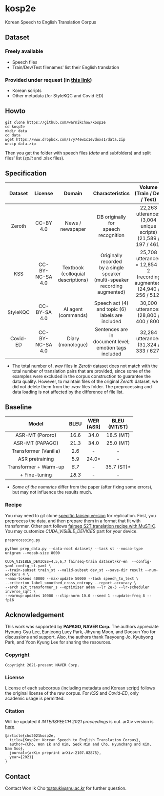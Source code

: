 # kosp2e
Korean Speech to English Translation Corpus

## Dataset
### Freely available
* Speech files
* Train/Dev/Test filenames' list their English translation
### Provided under request (in [this link](https://docs.google.com/forms/d/1UTpOrKIWK9uzngh7eIm-3oAp5b5vTdBj4ZapHj8cyBI/edit))
* Korean scripts
* Other metadata (for StyleKQC and Covid-ED)

## Howto
```
git clone https://github.com/warnikchow/kosp2e
cd kosp2e
mkdir data
cd data
wget https://www.dropbox.com/s/y74ew1c1evdoxs1/data.zip
unzip data.zip
```
Then you get the folder with speech files (*data* and subfolders) and split files' list (*split* and .xlsx files).

## Specification
|  Dataset |     License     |                  Domain                  |                                    Characteristics                                   |                           Volume<br>(Train / Dev / Test)                           | Tokens<br>(ko / en) | Speakers<br>(Total) |
|:--------:|:---------------:|:----------------------------------------:|:------------------------------------------------------------------------------------:|:----------------------------------------------------------------------------------:|:-------------------:|:-------------------:|
|  Zeroth  |    CC-BY 4.0    |             News / newspaper             |                        DB originally for<br>speech recognition                       |         22,263 utterances<br>(3,004 unique scripts)<br>(21,589 / 197 / 461)        |      72K / 120K     |         115         |
|    KSS   | CC-BY-NC-SA 4.0 | Textbook<br>(colloquial<br>descriptions) | Originally recorded<br>by a single speaker<br>(multi-speaker<br>recording augmented) | 25,708 utterances<br>= 12,854 * 2<br>(recording augmented)<br>(24,940 / 256 / 512) |      64K / 95K      |          17         |
| StyleKQC |   CC-BY-SA 4.0  |          AI agent<br>(commands)          |                Speech act (4) <br>and topic (6)<br>labels are included               |                      30,000 utterances<br>(28,800 / 400 / 800)                     |     237K / 391K     |          60         |
| Covid-ED | CC-BY-NC-SA 4.0 |           Diary<br>(monologue)           |             Sentences are in<br>document level;<br>emotion tags included             |                      32,284 utterances<br>(31,324 / 333 / 627)                     |     358K / 571K     |          71         |

- The total number of *.wav* files in *Zeroth* dataset does not match with the total number of translation pairs that are provided, since some of the examples were excluded in the corpus construction to guarantee the data quality. However, to maintain files of the original *Zeroth* dataset, we did not delete them from the *.wav* files folder. The preprocessing and data loading is not affected by the difference of file list.

## Baseline
|            Model           | BLEU | WER<br>(ASR) | BLEU<br>(MT/ST) |
|:--------------------------:|:----:|:------------:|:---------------:|
| ASR-MT (Pororo)            | 16.6 |     34.0     |    18.5 (MT)    |
| ASR-MT (PAPAGO)            | 21.3 |     34.0     |    25.0 (MT)    |
| Transformer (Vanilla)      |  2.6 |       -      |        -        |
| ASR pretraining            |  5.9 |     24.0*    |        -        |
| Transformer + Warm-up      |  *8.7* |       -      |    35.7 (ST)*   |
|              + Fine-tuning | *18.3* |       -      |        -        |

- *Some of the numerics* differ from the paper (after fixing some errors), but may not influence the results much.

### Recipe
You may need to git clone [specific fairseq version](https://github.com/pytorch/fairseq/tree/148327d8c1e3a5f9d17a11bbb1973a7cf3f955d3) for replication.
First, you preprocess the data, and then prepare them in a format that fit with transformer. Other part follows [fairseq S2T translation recipe with MuST-C](https://github.com/pytorch/fairseq/tree/148327d8c1e3a5f9d17a11bbb1973a7cf3f955d3/examples/speech_to_text). You may customize *CUDA_VISIBLE_DEVICES* part for your device.
```
preprocessing.py

python prep_data.py --data-root dataset/ --task st --vocab-type unigram --vocab-size 8000

CUDA_VISIBLE_DEVICES=4,5,6,7 fairseq-train dataset/kr-en  --config-yaml config_st.yaml \
--train-subset train_st --valid-subset dev_st --save-dir result --num-workers 4 \
--max-tokens 40000 --max-update 50000 --task speech_to_text \
--criterion label_smoothed_cross_entropy --report-accuracy \
--arch s2t_transformer_s --optimizer adam --lr 2e-3 --lr-scheduler inverse_sqrt \
--warmup-updates 10000 --clip-norm 10.0 --seed 1 --update-freq 8 --fp16 
```

## Acknowledgement
This work was supported by **PAPAGO, NAVER Corp.** The authors appreciate Hyoung-Gyu Lee, ‪Eunjeong Lucy Park, Jihyung Moon, and Doosun Yoo for discussions and support.‬  Also, the authors thank Taeyoung Jo, Kyubyong Park, and Yoon Kyung Lee for sharing the resources.

### Copyright
```
Copyright 2021-present NAVER Corp.
```

### License
License of each subcorpus (including metadata and Korean script) follows the original license of the raw corpus. For *KSS* and *Covid-ED*, only academic usage is permitted.

### Citation
Will be updated if *INTERSPEECH 2021 proceedings* is out. arXiv version is [here](https://arxiv.org/abs/2107.02875).
```
@article{cho2021kosp2e,
  title={Kosp2e: Korean Speech to English Translation Corpus},
  author={Cho, Won Ik and Kim, Seok Min and Cho, Hyunchang and Kim, Nam Soo},
  journal={arXiv preprint arXiv:2107.02875},
  year={2021}
}
```

## Contact
Contact Won Ik Cho tsatsuki@snu.ac.kr for further question.
